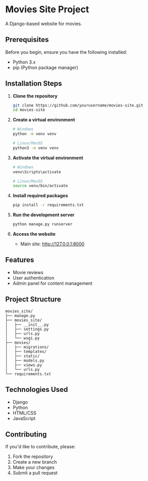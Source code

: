 # Movies Site Project

A Django-based website for movies.

## Prerequisites

Before you begin, ensure you have the following installed:
- Python 3.x
- pip (Python package manager)

## Installation Steps

1. **Clone the repository**
   ```bash
   git clone https://github.com/yourusername/movies-site.git
   cd movies-site
   ```

2. **Create a virtual environment**
   ```bash
   # Windows
   python -m venv venv
   
   # Linux/MacOS
   python3 -m venv venv
   ```

3. **Activate the virtual environment**
   ```bash
   # Windows
   venv\Scripts\activate
   
   # Linux/MacOS
   source venv/bin/activate
   ```

4. **Install required packages**
   ```bash
   pip install -r requirements.txt
   ```

5. **Run the development server**
   ```bash
   python manage.py runserver
   ```

6. **Access the website**
   - Main site: http://127.0.0.1:8000

## Features
- Movie reviews
- User authentication
- Admin panel for content management

## Project Structure
```
movies_site/
├── manage.py
├── movies_site/
│   ├── __init__.py
│   ├── settings.py
│   ├── urls.py
│   └── wsgi.py
├── movies/
│   ├── migrations/
│   ├── templates/
│   ├── static/
│   ├── models.py
│   ├── views.py
│   └── urls.py
└── requirements.txt
```

## Technologies Used
- Django
- Python
- HTML/CSS
- JavaScript

## Contributing
If you'd like to contribute, please:
1. Fork the repository
2. Create a new branch
3. Make your changes
4. Submit a pull request
